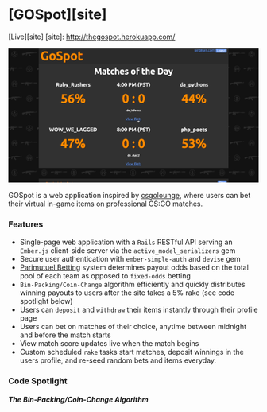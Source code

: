 # [GOSpot][site]

[Live][site]
[site]: http://thegospot.herokuapp.com/

![screenshot]

[screenshot]: ./images/gospot.gif

GOSpot is a web application inspired by [csgolounge][csgolounge], where users can bet their virtual in-game items on professional CS:GO matches.

[csgolounge]: http://csgolounge.com
[parimutuel]: https://en.wikipedia.org/wiki/Parimutuel_betting

### Features

- Single-page web application with a `Rails` RESTful API serving an `Ember.js` client-side server via the `active_model_serializers` gem
- Secure user authentication with `ember-simple-auth` and `devise` gem
- [Parimutuel Betting][parimutuel] system determines payout odds based on the total pool of each team as opposed to `fixed-odds` betting
- `Bin-Packing/Coin-Change` algorithm efficiently and quickly distributes winning payouts to users after the site takes a 5% rake (see code spotlight below)
- Users can `deposit` and `withdraw` their items instantly through their profile page
- Users can bet on matches of their choice, anytime between midnight and before the match starts
- View match score updates live when the match begins
- Custom scheduled `rake` tasks start matches, deposit winnings in the users profile, and re-seed random bets and items everyday.

### Code Spotlight


##### The Bin-Packing/Coin-Change Algorithm

[distribute]: ./images/distribute.png

